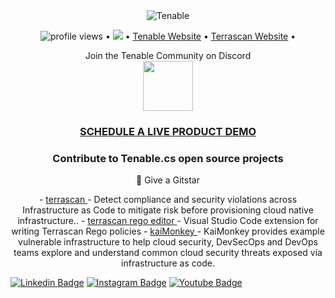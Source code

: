 <div align="center"><img class="tio-logo" src="https://static.tenable.com/press/logos/TenableLogo_FullColor_RGB.png" alt="Tenable"></div>

<p align="center">
  <img src="https://gpvc.arturio.dev/tenable" alt="profile views"> •
  <a href="https://twitter.com/intent/follow?screen_name=TenableSecurity&tw_p=followbutton"><img src="https://img.shields.io/twitter/follow/TenableSecurity?label=%40TenableSecurity&style=social"></a>  •
  <a href="https://www.tenable.com"> Tenable Website</a> •
   <a href="https://runterrascan.io"> Terrascan Website</a> •

</p>

<p align="center">
    Join the Tenable Community on Discord
<br/>
<a href="https://discord.gg/59vwVuGyGr">
    <img src="http://fig.io/icons/discord-logo-square.png" width="80px" height="80px" />
</a>
</p>

<h3 align="center"><a href="https://www.tenable.com/products/tenable-cs/evaluate"> SCHEDULE A LIVE PRODUCT DEMO  </a></h3>

<h3 align="center">Contribute to Tenable.cs open source projects</h3>
<p align="center">🌟 Give a Gitstar </p>
<p align="center">
- <a href="https://github.com/tenable/terrascan"> terrascan </a> - Detect compliance and security violations across Infrastructure as Code to mitigate risk before provisioning cloud native infrastructure..
- <a href="https://github.com/tenable/terrascan-rego-editor"> terrascan rego editor </a> - Visual Studio Code extension for writing Terrascan Rego policies
- <a href="https://github.com/tenable/KaiMonkey"> kaiMonkey </a> - KaiMonkey provides example vulnerable infrastructure to help cloud security, DevSecOps and DevOps teams explore and understand common cloud security threats exposed via infrastructure as code.
</p>

[![Linkedin Badge](https://img.shields.io/badge/tenable-mycompany/?style=flat-square&logo=Linkedin&logoColor=white&link=https://www.linkedin.com/company/tenableinc/)](https://www.linkedin.com/company/tenableinc/mycompany/)
[![Instagram Badge](https://img.shields.io/badge/tenable-purple?style=flat-square&logo=instagram&logoColor=white&link=https://www.instagram.com/tenablesecurity/)](https://www.instagram.com/tenablesecurity/)
[![Youtube Badge](https://img.shields.io/badge/-tenable-darkred?style=flat-square&logo=youtube&logoColor=white&link=https://www.youtube.com/user/tenablesecurity)](https://www.youtube.com/user/tenablesecurity)
